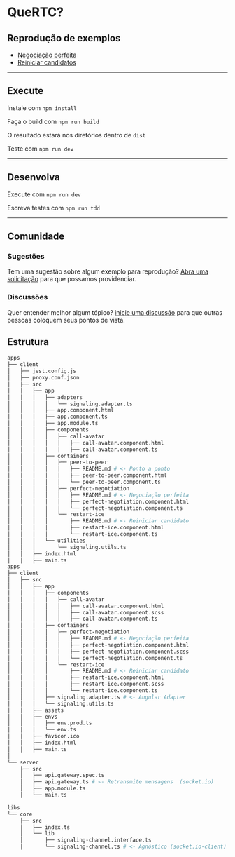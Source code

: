# QueRTC?

## Reprodução de exemplos

- [Negociação perfeita](./apps/client/src/app/containers/perfect-negotiation)
- [Reiniciar candidatos](./apps/client/src/app/containers/restart-ice)

---

## Execute

Instale com `npm install`

Faça o build com `npm run build`

O resultado estará nos diretórios dentro de `dist`

Teste com `npm run dev`

---

## Desenvolva

Execute com `npm run dev`

Escreva testes com `npm run tdd`

---

## Comunidade

### Sugestões

Tem uma sugestão sobre algum exemplo para reprodução? [Abra uma solicitação](https://github.com/guiseek/quertc/issues/new) para que possamos providenciar.

### Discussões

Quer entender melhor algum tópico? [inicie uma discussão](https://github.com/guiseek/quertc/discussions/new) para que outras pessoas coloquem seus pontos de vista.

## Estrutura

```sh
apps
├── client
│   ├── jest.config.js
│   ├── proxy.conf.json
│   ├── src
│   │   ├── app
│   │   │   ├── adapters
│   │   │   │   └── signaling.adapter.ts
│   │   │   ├── app.component.html
│   │   │   ├── app.component.ts
│   │   │   ├── app.module.ts
│   │   │   ├── components
│   │   │   │   ├── call-avatar
│   │   │   │   │   ├── call-avatar.component.html
│   │   │   │   │   ├── call-avatar.component.ts
│   │   │   ├── containers
│   │   │   │   ├── peer-to-peer
│   │   │   │   │   ├── README.md # <- Ponto a ponto
│   │   │   │   │   ├── peer-to-peer.component.html
│   │   │   │   │   └── peer-to-peer.component.ts
│   │   │   │   ├── perfect-negotiation
│   │   │   │   │   ├── README.md # <- Negociação perfeita
│   │   │   │   │   ├── perfect-negotiation.component.html
│   │   │   │   │   └── perfect-negotiation.component.ts
│   │   │   │   └── restart-ice
│   │   │   │       ├── README.md # <- Reiniciar candidato
│   │   │   │       ├── restart-ice.component.html
│   │   │   │       └── restart-ice.component.ts
│   │   │   └── utilities
│   │   │       └── signaling.utils.ts
│   │   ├── index.html
│   │   ├── main.ts
apps
├── client
│   ├── src
│   │   ├── app
│   │   │   ├── components
│   │   │   │   ├── call-avatar
│   │   │   │   │   ├── call-avatar.component.html
│   │   │   │   │   ├── call-avatar.component.scss
│   │   │   │   │   ├── call-avatar.component.ts
│   │   │   ├── containers
│   │   │   │   ├── perfect-negotiation
│   │   │   │   │   ├── README.md # <- Negociação perfeita
│   │   │   │   │   ├── perfect-negotiation.component.html
│   │   │   │   │   ├── perfect-negotiation.component.scss
│   │   │   │   │   └── perfect-negotiation.component.ts
│   │   │   │   └── restart-ice
│   │   │   │       ├── README.md # <- Reiniciar candidato
│   │   │   │       ├── restart-ice.component.html
│   │   │   │       ├── restart-ice.component.scss
│   │   │   │       └── restart-ice.component.ts
│   │   │   ├── signaling.adapter.ts # <- Angular Adapter
│   │   │   └── signaling.utils.ts
│   │   ├── assets
│   │   ├── envs
│   │   │   ├── env.prod.ts
│   │   │   └── env.ts
│   │   ├── favicon.ico
│   │   ├── index.html
│   │   ├── main.ts
│
└── server
    ├── src
    │   ├── api.gateway.spec.ts
    │   ├── api.gateway.ts # <- Retransmite mensagens  (socket.io)
    │   ├── app.module.ts
    │   └── main.ts

libs
└── core
    ├── src
    │   ├── index.ts
    │   └── lib
    │       ├── signaling-channel.interface.ts
    │       └── signaling-channel.ts # <- Agnóstico (socket.io-client)
```
